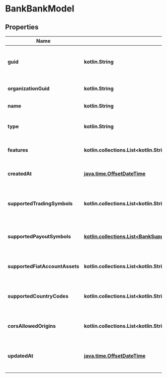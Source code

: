 
# BankBankModel

## Properties
Name | Type | Description | Notes
------------ | ------------- | ------------- | -------------
**guid** | **kotlin.String** | Auto-generated unique identifier for the bank. | 
**organizationGuid** | **kotlin.String** | The organization&#39;s identifier. | 
**name** | **kotlin.String** | The bank&#39;s name. | 
**type** | **kotlin.String** | The bank type; one of sandbox or production. | 
**features** | **kotlin.collections.List&lt;kotlin.String&gt;** | The bank&#39;s enabled features. | 
**createdAt** | [**java.time.OffsetDateTime**](java.time.OffsetDateTime.md) | ISO8601 datetime the record was created at. | 
**supportedTradingSymbols** | **kotlin.collections.List&lt;kotlin.String&gt;** | The bank&#39;s list of supported trading symbols. |  [optional]
**supportedPayoutSymbols** | [**kotlin.collections.List&lt;BankSupportedPayoutSymbolsInnerBankModel&gt;**](BankSupportedPayoutSymbolsInnerBankModel.md) | The bank&#39;s list of supported payout symbols. |  [optional]
**supportedFiatAccountAssets** | **kotlin.collections.List&lt;kotlin.String&gt;** | The bank&#39;s list of supported fiat symbols. |  [optional]
**supportedCountryCodes** | **kotlin.collections.List&lt;kotlin.String&gt;** | The bank&#39;s list of supported country codes. |  [optional]
**corsAllowedOrigins** | **kotlin.collections.List&lt;kotlin.String&gt;** | The bank&#39;s list of CORS allowed origins. |  [optional]
**updatedAt** | [**java.time.OffsetDateTime**](java.time.OffsetDateTime.md) | ISO8601 datetime the record was last updated at. |  [optional]



